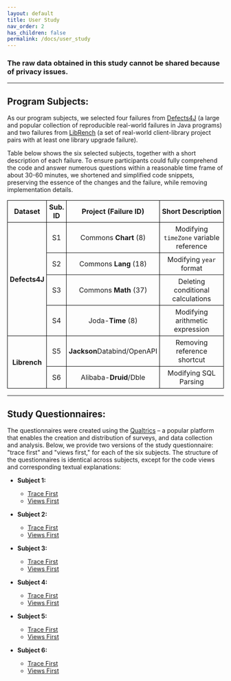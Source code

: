 ```yaml
---
layout: default
title: User Study
nav_order: 2
has_children: false
permalink: /docs/user_study
---
```


### The raw data obtained in this study cannot be shared because of privacy issues. 

---

## Program Subjects:

As our program subjects, we selected four failures from [Defects4J](https://dl.acm.org/doi/abs/10.1145/2610384.2628055) (a large and popular collection of reproducible real-world failures in Java programs) and two failures from [LibRench](https://ieeexplore.ieee.org/abstract/document/10172711) (a set of real-world client-library project pairs with at least one library upgrade failure).

Table below shows the six selected subjects, together with a short description of each failure. To ensure participants could fully comprehend the code and answer numerous questions within a reasonable time frame of about 30-60 minutes, we shortened and simplified code snippets, preserving the essence of the changes and the failure, while removing implementation details.

<table style="border-collapse: collapse; width: 100%;">
  <tr>
    <th style="border: 1px solid black; padding: 5px; text-align: center;">Dataset</th>
    <th style="border: 1px solid black; padding: 5px; width: 30px; text-align: center;">Sub. ID</th>
    <th style="border: 1px solid black; padding: 5px; text-align: center;">Project (Failure ID)</th>
    <th style="border: 1px solid black; padding: 5px; text-align: center;">Short Description</th>
  </tr>
  <tr>
    <td rowspan="4" style="border: 1px solid black; padding: 5px; text-align: center;"><strong>Defects4J</strong></td>
    <td style="border: 1px solid black; padding: 5px; width: 30px; text-align: center;">S1</td>
    <td style="border: 1px solid black; padding: 5px; text-align: center;">Commons <strong>Chart</strong> (8)</td>
    <td style="border: 1px solid black; padding: 5px; text-align: center;">Modifying <code>timeZone</code> variable reference</td>
  </tr>
  <tr>
    <td style="border: 1px solid black; padding: 5px; width: 30px; text-align: center;">S2</td>
    <td style="border: 1px solid black; padding: 5px; text-align: center;">Commons <strong>Lang</strong> (18)</td>
    <td style="border: 1px solid black; padding: 5px; text-align: center;">Modifying <code>year</code> format</td>
  </tr>
  <tr>
    <td style="border: 1px solid black; padding: 5px; width: 30px; text-align: center;">S3</td>
    <td style="border: 1px solid black; padding: 5px; text-align: center;">Commons <strong>Math</strong> (37)</td>
    <td style="border: 1px solid black; padding: 5px; text-align: center;">Deleting conditional calculations</td>
  </tr>
  <tr>
    <td style="border: 1px solid black; padding: 5px; width: 30px; text-align: center;">S4</td>
    <td style="border: 1px solid black; padding: 5px; text-align: center;">Joda-<strong>Time</strong> (8)</td>
    <td style="border: 1px solid black; padding: 5px; text-align: center;">Modifying arithmetic expression</td>
  </tr>
  <tr>
    <td rowspan="2" style="border: 1px solid black; padding: 5px; text-align: center;"><strong>Librench</strong></td>
    <td style="border: 1px solid black; padding: 5px; width: 30px; text-align: center;">S5</td>
    <td style="border: 1px solid black; padding: 5px; text-align: center;"><strong>Jackson</strong>Databind/OpenAPI</td>
    <td style="border: 1px solid black; padding: 5px; text-align: center;">Removing reference shortcut</td>
  </tr>
  <tr>
    <td style="border: 1px solid black; padding: 5px; width: 30px; text-align: center;">S6</td>
    <td style="border: 1px solid black; padding: 5px; text-align: center;">Alibaba-<strong>Druid</strong>/Dble</td>
    <td style="border: 1px solid black; padding: 5px; text-align: center;">Modifying SQL Parsing</td>
  </tr>
</table>

---

## Study Questionnaires:
The questionnaires were created using the [Qualtrics](https://www.qualtrics.com) – a popular platform that enables the creation and distribution of surveys, and data collection and analysis. Below, we provide two versions of the study questionnaire: "trace first" and "views first," for each of the six subjects. The structure of the questionnaires is identical across subjects, except for the code views and corresponding textual explanations:

* **Subject 1:**
  * [Trace First](../../assets/data/questionnaries/S1_TraceFirstQuestionnaire.pdf)
  * [Views First](../../assets/data/questionnaries/S1_ViewFirstQuestionnaire.pdf)

* **Subject 2:**
  * [Trace First](../../assets/data/questionnaries/S2_TraceFirstQuestionnaire.pdf)
  * [Views First](../../assets/data/questionnaries/S2_ViewFirstQuestionnaire.pdf)

* **Subject 3:**
  * [Trace First](../../assets/data/questionnaries/S3_TraceFirstQuestionnaire.pdf)
  * [Views First](../../assets/data/questionnaries/S3_ViewFirstQuestionnaire.pdf)

* **Subject 4:**
  * [Trace First](../../assets/data/questionnaries/S4_TraceFirstQuestionnaire.pdf)
  * [Views First](../../assets/data/questionnaries/S4_ViewFirstQuestionnaire.pdf)

* **Subject 5:**
  * [Trace First](../../assets/data/questionnaries/S5_TraceFirstQuestionnaire.pdf)
  * [Views First](../../assets/data/questionnaries/S5_ViewFirstQuestionnaire.pdf)

* **Subject 6:**
  * [Trace First](../../assets/data/questionnaries/S6_TraceFirstQuestionnaire.pdf)
  * [Views First](../../assets/data/questionnaries/S6_ViewFirstQuestionnaire.pdf)